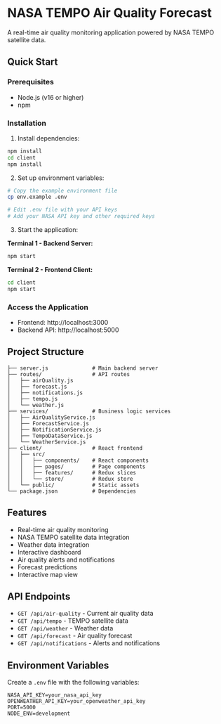 # NASA TEMPO Air Quality Forecast

A real-time air quality monitoring application powered by NASA TEMPO satellite data.

## Quick Start

### Prerequisites
- Node.js (v16 or higher)
- npm

### Installation

1. Install dependencies:
```bash
npm install
cd client
npm install
```

2. Set up environment variables:
```bash
# Copy the example environment file
cp env.example .env

# Edit .env file with your API keys
# Add your NASA API key and other required keys
```

3. Start the application:

**Terminal 1 - Backend Server:**
```bash
npm start
```

**Terminal 2 - Frontend Client:**
```bash
cd client
npm start
```

### Access the Application
- Frontend: http://localhost:3000
- Backend API: http://localhost:5000

## Project Structure

```
├── server.js              # Main backend server
├── routes/                # API routes
│   ├── airQuality.js
│   ├── forecast.js
│   ├── notifications.js
│   ├── tempo.js
│   └── weather.js
├── services/              # Business logic services
│   ├── AirQualityService.js
│   ├── ForecastService.js
│   ├── NotificationService.js
│   ├── TempoDataService.js
│   └── WeatherService.js
├── client/                # React frontend
│   ├── src/
│   │   ├── components/    # React components
│   │   ├── pages/         # Page components
│   │   ├── features/      # Redux slices
│   │   └── store/         # Redux store
│   └── public/            # Static assets
└── package.json           # Dependencies
```

## Features

- Real-time air quality monitoring
- NASA TEMPO satellite data integration
- Weather data integration
- Interactive dashboard
- Air quality alerts and notifications
- Forecast predictions
- Interactive map view

## API Endpoints

- `GET /api/air-quality` - Current air quality data
- `GET /api/tempo` - TEMPO satellite data
- `GET /api/weather` - Weather data
- `GET /api/forecast` - Air quality forecast
- `GET /api/notifications` - Alerts and notifications

## Environment Variables

Create a `.env` file with the following variables:
```
NASA_API_KEY=your_nasa_api_key
OPENWEATHER_API_KEY=your_openweather_api_key
PORT=5000
NODE_ENV=development
```